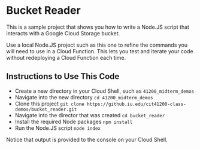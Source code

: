 # Bucket Reader

This is a sample project that shows you how to write a Node.JS script that interacts with a Google Cloud Storage bucket.

Use a local Node.JS project such as this one to refine the commands you will need to use in a Cloud Function. This lets you test and iterate your code without redeploying a Cloud Function each time.

## Instructions to Use This Code

* Create a new directory in your Cloud Shell, such as `41200_midterm_demos`
* Navigate into the new directory `cd 41200_midterm_demos`
* Clone this project `git clone https://github.iu.edu/cit41200-class-demos/bucket_reader.git`
* Navigate into the director that was created `cd bucket_reader`
* Install the required Node packages `npm install`
* Run the Node.JS script `node index`

Notice that output is provided to the console on your Cloud Shell.
